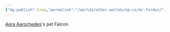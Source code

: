 ```yaml
---
{"dg-publish":true,"permalink":"/worlds/other-worlds/np-cs/mr-furdur/","tags":["Pirate"]}
---
```


[Aera Aarochedes](Aera%20Aarochedes.md)'s pet Falcon